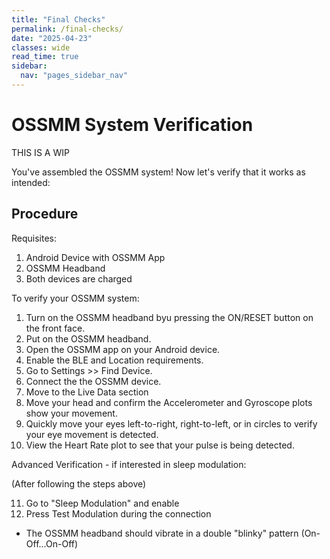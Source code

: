 ```yaml
---
title: "Final Checks"
permalink: /final-checks/
date: "2025-04-23"
classes: wide
read_time: true
sidebar:
  nav: "pages_sidebar_nav"
---
```


# OSSMM System Verification

THIS IS A WIP

You've assembled the OSSMM system! Now let's verify that it works as intended:

## Procedure

Requisites:
1. Android Device with OSSMM App
2. OSSMM Headband
3. Both devices are charged

To verify your OSSMM system:

1. Turn on the OSSMM headband byu pressing the ON/RESET button on the front face.
2. Put on the OSSMM headband.
3. Open the OSSMM app on your Android device.
4. Enable the BLE and Location requirements.
5. Go to Settings >> Find Device.
6. Connect the the OSSMM device.
7. Move to the Live Data section
8. Move your head and confirm the Accelerometer and Gyroscope plots show your movement.
9. Quickly move your eyes left-to-right, right-to-left, or in circles to verify your eye movement is detected.
10. View the Heart Rate plot to see that your pulse is being detected.


Advanced Verification - if interested in sleep modulation:

(After following the steps above)

11. Go to "Sleep Modulation" and enable
12. Press Test Modulation during the connection
   - The OSSMM headband should vibrate in a double "blinky" pattern (On-Off...On-Off)
